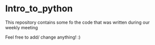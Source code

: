 # Intro_to_python

This repository contains some fo the code that was written during our weekly meeting

Feel free to add/ change anything! :)
